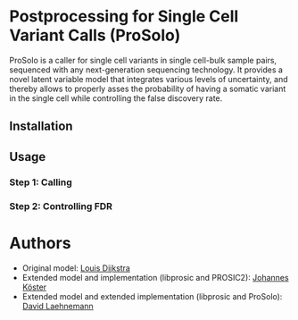 # Postprocessing for Single Cell Variant Calls (ProSolo)

ProSolo is a caller for single cell variants in single cell-bulk sample pairs, sequenced with any next-generation sequencing technology.
It provides a novel latent variable model that integrates various levels of uncertainty, and thereby allows to properly asses the probability of having a somatic variant in the single cell while controlling the false discovery rate.

## Installation

## Usage

### Step 1: Calling


### Step 2: Controlling FDR


# Authors

* Original model: [Louis Dijkstra](https://github.com/louisdijkstra)
* Extended model and implementation (libprosic and PROSIC2): [Johannes Köster](https://johanneskoester.bitbucket.org)
* Extended model and extended implementation (libprosic and ProSolo): [David Laehnemann]()
